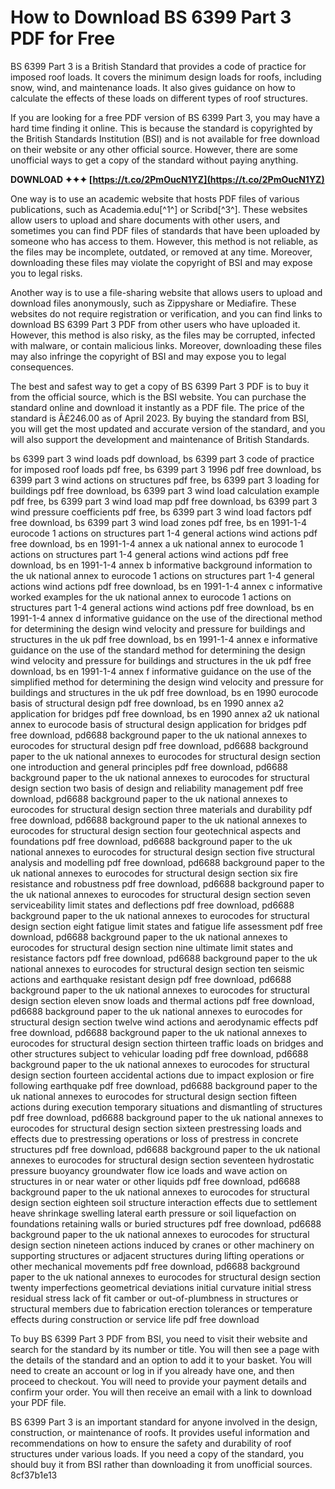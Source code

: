 # How to Download BS 6399 Part 3 PDF for Free
 
BS 6399 Part 3 is a British Standard that provides a code of practice for imposed roof loads. It covers the minimum design loads for roofs, including snow, wind, and maintenance loads. It also gives guidance on how to calculate the effects of these loads on different types of roof structures.
 
If you are looking for a free PDF version of BS 6399 Part 3, you may have a hard time finding it online. This is because the standard is copyrighted by the British Standards Institution (BSI) and is not available for free download on their website or any other official source. However, there are some unofficial ways to get a copy of the standard without paying anything.
 
**DOWNLOAD ✦✦✦ [https://t.co/2PmOucN1YZ](https://t.co/2PmOucN1YZ)**


 
One way is to use an academic website that hosts PDF files of various publications, such as Academia.edu[^1^] or Scribd[^3^]. These websites allow users to upload and share documents with other users, and sometimes you can find PDF files of standards that have been uploaded by someone who has access to them. However, this method is not reliable, as the files may be incomplete, outdated, or removed at any time. Moreover, downloading these files may violate the copyright of BSI and may expose you to legal risks.
 
Another way is to use a file-sharing website that allows users to upload and download files anonymously, such as Zippyshare or Mediafire. These websites do not require registration or verification, and you can find links to download BS 6399 Part 3 PDF from other users who have uploaded it. However, this method is also risky, as the files may be corrupted, infected with malware, or contain malicious links. Moreover, downloading these files may also infringe the copyright of BSI and may expose you to legal consequences.
 
The best and safest way to get a copy of BS 6399 Part 3 PDF is to buy it from the official source, which is the BSI website. You can purchase the standard online and download it instantly as a PDF file. The price of the standard is Â£246.00 as of April 2023. By buying the standard from BSI, you will get the most updated and accurate version of the standard, and you will also support the development and maintenance of British Standards.
 
bs 6399 part 3 wind loads pdf download,  bs 6399 part 3 code of practice for imposed roof loads pdf free,  bs 6399 part 3 1996 pdf free download,  bs 6399 part 3 wind actions on structures pdf free,  bs 6399 part 3 loading for buildings pdf free download,  bs 6399 part 3 wind load calculation example pdf free,  bs 6399 part 3 wind load map pdf free download,  bs 6399 part 3 wind pressure coefficients pdf free,  bs 6399 part 3 wind load factors pdf free download,  bs 6399 part 3 wind load zones pdf free,  bs en 1991-1-4 eurocode 1 actions on structures part 1-4 general actions wind actions pdf free download,  bs en 1991-1-4 annex a uk national annex to eurocode 1 actions on structures part 1-4 general actions wind actions pdf free download,  bs en 1991-1-4 annex b informative background information to the uk national annex to eurocode 1 actions on structures part 1-4 general actions wind actions pdf free download,  bs en 1991-1-4 annex c informative worked examples for the uk national annex to eurocode 1 actions on structures part 1-4 general actions wind actions pdf free download,  bs en 1991-1-4 annex d informative guidance on the use of the directional method for determining the design wind velocity and pressure for buildings and structures in the uk pdf free download,  bs en 1991-1-4 annex e informative guidance on the use of the standard method for determining the design wind velocity and pressure for buildings and structures in the uk pdf free download,  bs en 1991-1-4 annex f informative guidance on the use of the simplified method for determining the design wind velocity and pressure for buildings and structures in the uk pdf free download,  bs en 1990 eurocode basis of structural design pdf free download,  bs en 1990 annex a2 application for bridges pdf free download,  bs en 1990 annex a2 uk national annex to eurocode basis of structural design application for bridges pdf free download,  pd6688 background paper to the uk national annexes to eurocodes for structural design pdf free download,  pd6688 background paper to the uk national annexes to eurocodes for structural design section one introduction and general principles pdf free download,  pd6688 background paper to the uk national annexes to eurocodes for structural design section two basis of design and reliability management pdf free download,  pd6688 background paper to the uk national annexes to eurocodes for structural design section three materials and durability pdf free download,  pd6688 background paper to the uk national annexes to eurocodes for structural design section four geotechnical aspects and foundations pdf free download,  pd6688 background paper to the uk national annexes to eurocodes for structural design section five structural analysis and modelling pdf free download,  pd6688 background paper to the uk national annexes to eurocodes for structural design section six fire resistance and robustness pdf free download,  pd6688 background paper to the uk national annexes to eurocodes for structural design section seven serviceability limit states and deflections pdf free download,  pd6688 background paper to the uk national annexes to eurocodes for structural design section eight fatigue limit states and fatigue life assessment pdf free download,  pd6688 background paper to the uk national annexes to eurocodes for structural design section nine ultimate limit states and resistance factors pdf free download,  pd6688 background paper to the uk national annexes to eurocodes for structural design section ten seismic actions and earthquake resistant design pdf free download,  pd6688 background paper to the uk national annexes to eurocodes for structural design section eleven snow loads and thermal actions pdf free download,  pd6688 background paper to the uk national annexes to eurocodes for structural design section twelve wind actions and aerodynamic effects pdf free download,  pd6688 background paper to the uk national annexes to eurocodes for structural design section thirteen traffic loads on bridges and other structures subject to vehicular loading pdf free download,  pd6688 background paper to the uk national annexes to eurocodes for structural design section fourteen accidental actions due to impact explosion or fire following earthquake pdf free download,  pd6688 background paper to the uk national annexes to eurocodes for structural design section fifteen actions during execution temporary situations and dismantling of structures pdf free download,  pd6688 background paper to the uk national annexes to eurocodes for structural design section sixteen prestressing loads and effects due to prestressing operations or loss of prestress in concrete structures pdf free download,  pd6688 background paper to the uk national annexes to eurocodes for structural design section seventeen hydrostatic pressure buoyancy groundwater flow ice loads and wave action on structures in or near water or other liquids pdf free download,  pd6688 background paper to the uk national annexes to eurocodes for structural design section eighteen soil structure interaction effects due to settlement heave shrinkage swelling lateral earth pressure or soil liquefaction on foundations retaining walls or buried structures pdf free download,  pd6688 background paper to the uk national annexes to eurocodes for structural design section nineteen actions induced by cranes or other machinery on supporting structures or adjacent structures during lifting operations or other mechanical movements pdf free download,  pd6688 background paper to the uk national annexes to eurocodes for structural design section twenty imperfections geometrical deviations initial curvature initial stress residual stress lack of fit camber or out-of-plumbness in structures or structural members due to fabrication erection tolerances or temperature effects during construction or service life pdf free download
 
To buy BS 6399 Part 3 PDF from BSI, you need to visit their website and search for the standard by its number or title. You will then see a page with the details of the standard and an option to add it to your basket. You will need to create an account or log in if you already have one, and then proceed to checkout. You will need to provide your payment details and confirm your order. You will then receive an email with a link to download your PDF file.
 
BS 6399 Part 3 is an important standard for anyone involved in the design, construction, or maintenance of roofs. It provides useful information and recommendations on how to ensure the safety and durability of roof structures under various loads. If you need a copy of the standard, you should buy it from BSI rather than downloading it from unofficial sources.
 8cf37b1e13
 
